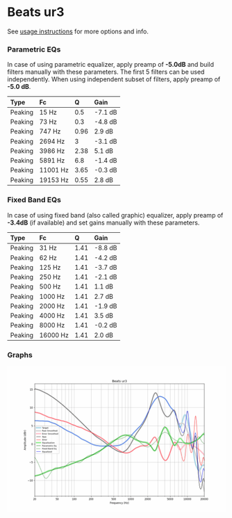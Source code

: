# Beats ur3
See [usage instructions](https://github.com/jaakkopasanen/AutoEq#usage) for more options and info.

### Parametric EQs
In case of using parametric equalizer, apply preamp of **-5.0dB** and build filters manually
with these parameters. The first 5 filters can be used independently.
When using independent subset of filters, apply preamp of **-5.0 dB**.

| Type    | Fc       |    Q | Gain    |
|:--------|:---------|:-----|:--------|
| Peaking | 15 Hz    | 0.5  | -7.1 dB |
| Peaking | 73 Hz    | 0.3  | -4.8 dB |
| Peaking | 747 Hz   | 0.96 | 2.9 dB  |
| Peaking | 2694 Hz  | 3    | -3.1 dB |
| Peaking | 3986 Hz  | 2.38 | 5.1 dB  |
| Peaking | 5891 Hz  | 6.8  | -1.4 dB |
| Peaking | 11001 Hz | 3.65 | -0.3 dB |
| Peaking | 19153 Hz | 0.55 | 2.8 dB  |

### Fixed Band EQs
In case of using fixed band (also called graphic) equalizer, apply preamp of **-3.4dB**
(if available) and set gains manually with these parameters.

| Type    | Fc       |    Q | Gain    |
|:--------|:---------|:-----|:--------|
| Peaking | 31 Hz    | 1.41 | -8.8 dB |
| Peaking | 62 Hz    | 1.41 | -4.2 dB |
| Peaking | 125 Hz   | 1.41 | -3.7 dB |
| Peaking | 250 Hz   | 1.41 | -2.1 dB |
| Peaking | 500 Hz   | 1.41 | 1.1 dB  |
| Peaking | 1000 Hz  | 1.41 | 2.7 dB  |
| Peaking | 2000 Hz  | 1.41 | -1.9 dB |
| Peaking | 4000 Hz  | 1.41 | 3.5 dB  |
| Peaking | 8000 Hz  | 1.41 | -0.2 dB |
| Peaking | 16000 Hz | 1.41 | 2.0 dB  |

### Graphs
![](./Beats%20ur3.png)